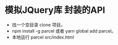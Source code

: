 # 模拟JQuery库 封装的API

* 找一个空目录 clone 项目。
* npm install -g parcel 或者 yarn global add parcel。
* 本地运行 parcel src/index.html
